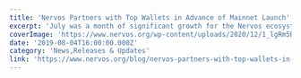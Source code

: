 ```yaml
---
title: 'Nervos Partners with Top Wallets in Advance of Mainnet Launch'
excerpt: 'July was a month of significant growth for the Nervos ecosystem. In particular, we continue to gain the support of leading crypto wallets as we move toward the Q4 launch of the Nervos mainnet. We want'
coverImage: 'https://www.nervos.org/wp-content/uploads/2020/12/1_lgRm5Rz2cr8eB_R3UIL1dw-810x455.jpeg'
date: '2019-08-04T16:00:00.000Z'
category: 'News,Releases & Updates'
link: 'https://www.nervos.org/blog/nervos-partners-with-top-wallets-in-advance-of-mainnet-launch'
---
```


